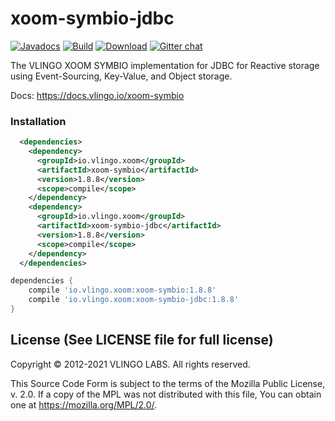 # xoom-symbio-jdbc

[![Javadocs](http://javadoc.io/badge/io.vlingo.xoom/xoom-symbio-jdbc.svg?color=brightgreen)](http://javadoc.io/doc/io.vlingo.xoom/xoom-symbio-jdbc) [![Build](https://github.com/vlingo/xoom-symbio-jdbc/workflows/Build/badge.svg)](https://github.com/vlingo/xoom-symbio-jdbc/actions?query=workflow%3ABuild) [![Download](https://img.shields.io/maven-central/v/io.vlingo.xoom/xoom-symbio-jdbc?label=maven)](https://search.maven.org/artifact/io.vlingo.xoom/xoom-symbio-jdbc) [![Gitter chat](https://badges.gitter.im/gitterHQ/gitter.png)](https://gitter.im/vlingo-platform-java/symbio)

The VLINGO XOOM SYMBIO implementation for JDBC for Reactive storage using Event-Sourcing, Key-Value, and Object storage.

Docs: https://docs.vlingo.io/xoom-symbio

### Installation

```xml
  <dependencies>
    <dependency>
      <groupId>io.vlingo.xoom</groupId>
      <artifactId>xoom-symbio</artifactId>
      <version>1.8.8</version>
      <scope>compile</scope>
    </dependency>
    <dependency>
      <groupId>io.vlingo.xoom</groupId>
      <artifactId>xoom-symbio-jdbc</artifactId>
      <version>1.8.8</version>
      <scope>compile</scope>
    </dependency>
  </dependencies>
```

```gradle
dependencies {
    compile 'io.vlingo.xoom:xoom-symbio:1.8.8'
    compile 'io.vlingo.xoom:xoom-symbio-jdbc:1.8.8'
}
```

License (See LICENSE file for full license)
-------------------------------------------
Copyright © 2012-2021 VLINGO LABS. All rights reserved.

This Source Code Form is subject to the terms of the
Mozilla Public License, v. 2.0. If a copy of the MPL
was not distributed with this file, You can obtain
one at https://mozilla.org/MPL/2.0/.
